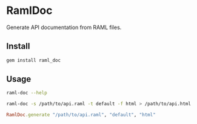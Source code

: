 # RamlDoc

Generate API documentation from RAML files.

## Install

```sh
gem install raml_doc
```

## Usage

```sh
raml-doc --help
```

```sh
raml-doc -s /path/to/api.raml -t default -f html > /path/to/api.html
```

```ruby
RamlDoc.generate "/path/to/api.raml", "default", "html"
```
